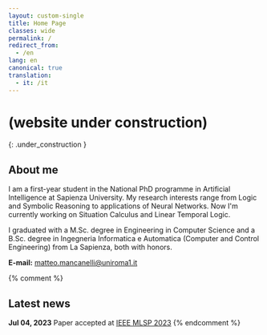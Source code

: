 ```yaml
---
layout: custom-single
title: Home Page
classes: wide
permalink: /
redirect_from:
  - /en
lang: en
canonical: true
translation: 
  - it: /it
---
```


# (website under construction)
{: .under_construction }

## About me

I am a first-year student in the National PhD programme in Artificial Intelligence at Sapienza University.
My research interests range from Logic and Symbolic Reasoning to applications of Neural Networks.
Now I'm currently working on Situation Calculus and Linear Temporal Logic.

I graduated with a M.Sc. degree in Engineering in Computer Science and a B.Sc. degree in Ingegneria Informatica 
e Automatica (Computer and Control Engineering) from La Sapienza, both with honors.

**E-mail:** matteo.mancanelli@uniroma1.it

{% comment %}
## Latest news

**Jul 04, 2023** Paper accepted at [IEEE MLSP 2023](https://2023.ieeemlsp.org/)
{% endcomment %}